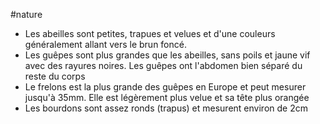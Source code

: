 #nature 

- Les abeilles sont petites, trapues et velues et d'une couleurs généralement allant vers le brun foncé.
- Les guêpes sont plus grandes que les abeilles, sans poils et jaune vif avec des rayures noires. Les guêpes ont l'abdomen bien séparé du reste du corps
- Le frelons est la plus grande des guêpes en Europe et peut mesurer jusqu'à 35mm. Elle est légèrement plus velue et sa tête plus orangée
- Les bourdons sont assez ronds (trapus) et mesurent environ de 2cm